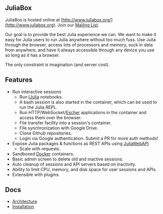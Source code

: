 ## JuliaBox

JuliaBox is hosted online at
[http://www.juliabox.org/](http://www.juliabox.org). Join our [Mailing
List](https://groups.google.com/forum/#!forum/julia-box).

Our goal is to provide the best Julia experience we can. We want to
make it easy for Julia users to run Julia anywhere without too much
fuss. Use Julia through the browser, access lots of processors and
memory, suck in data from anywhere, and have it always accessible
through any device you use so long as it has a browser.

The only constraint is imagination (and server cost).

## Features

- Run interactive sessions
    - Run [IJulia](https://github.com/JuliaLang/IJulia.jl) notebooks.
    - A bash session is also started in the container, which can be used to run the Julia REPL.
    - Run HTTP/WebSocket/[Escher](https://github.com/shashi/Escher.jl) applications in the container and access them over the browser.
    - File transfer facility into a session's container.
    - File synchronization with Google Drive.
    - Clone Github repositories.
    - Login via Google authentication. Submit a PR for more auth methods!
- Expose Julia packages &amp; functions as REST APIs using [JuliaWebAPI](https://github.com/tanmaykm/JuliaWebAPI.jl)
    - Scale with requests.
- Sandboxed [Docker](http://www.docker.com) containers.
- Basic admin screen to delete old and inactive sessions.
- Auto cleanup of sessions and API servers based on inactivity.
- Ability to limit CPU, memory, and disk space for user sessions and APIs.
- Extensible with plugins.

## Docs

- [Architecture](docs/Architecture.md)
- [Installation](docs/INSTALL.MD)
